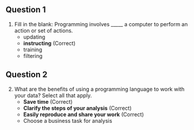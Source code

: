 ## Question 1
1. Fill in the blank: Programming involves _____ a computer to perform an action or set of actions.
   - updating
   - **instructing** (Correct)
   - training
   - filtering
## Question 2
2. What are the benefits of using a programming language to work with your data? Select all that apply.
   - **Save time** (Correct)
   - **Clarify the steps of your analysis** (Correct)
   - **Easily reproduce and share your work** (Correct)
   - Choose a business task for analysis
